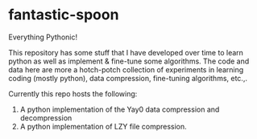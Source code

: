# fantastic-spoon

Everything Pythonic!

This repository has some stuff that I have developed over time to learn python as well as implement &
fine-tune some algorithms. The code and data here are more a hotch-potch collection of experiments
in learning coding (mostly python), data compression, fine-tuning algorithms, etc.,.

Currently this repo hosts the following:
1. A python implementation of the Yay0 data compression and decompression
2. A python implementation of LZY file compression.
